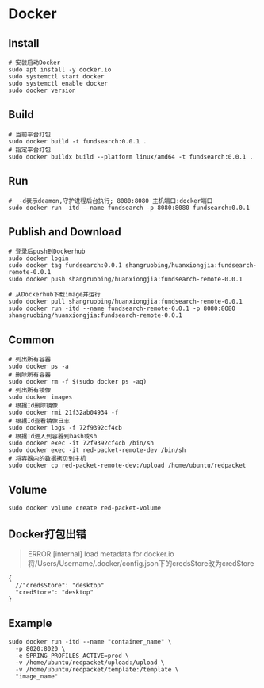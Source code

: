 # Docker

## Install

```shell
# 安装启动Docker
sudo apt install -y docker.io
sudo systemctl start docker
sudo systemctl enable docker
sudo docker version
```

## Build

```shell
# 当前平台打包
sudo docker build -t fundsearch:0.0.1 .
# 指定平台打包
sudo docker buildx build --platform linux/amd64 -t fundsearch:0.0.1 .
```

## Run

```shell
#  -d表示deamon,守护进程后台执行; 8080:8080 主机端口:docker端口
sudo docker run -itd --name fundsearch -p 8080:8080 fundsearch:0.0.1
```

## Publish and Download

```shell
# 登录后push到Dockerhub
sudo docker login
sudo docker tag fundsearch:0.0.1 shangruobing/huanxiongjia:fundsearch-remote-0.0.1
sudo docker push shangruobing/huanxiongjia:fundsearch-remote-0.0.1

# 从Dockerhub下载image并运行
sudo docker pull shangruobing/huanxiongjia:fundsearch-remote-0.0.1
sudo docker run -itd --name fundsearch-remote-0.0.1 -p 8080:8080 shangruobing/huanxiongjia:fundsearch-remote-0.0.1
```

## Common

```shell
# 列出所有容器
sudo docker ps -a
# 删除所有容器
sudo docker rm -f $(sudo docker ps -aq)
# 列出所有镜像
sudo docker images
# 根据Id删除镜像
sudo docker rmi 21f32ab04934 -f
# 根据Id查看镜像日志
sudo docker logs -f 72f9392cf4cb
# 根据Id进入到容器到bash或sh
sudo docker exec -it 72f9392cf4cb /bin/sh
sudo docker exec -it red-packet-remote-dev /bin/sh
# 将容器内的数据拷贝到主机
sudo docker cp red-packet-remote-dev:/upload /home/ubuntu/redpacket
```

## Volume

```shell
sudo docker volume create red-packet-volume
```

## Docker打包出错

> ERROR [internal] load metadata for docker.io
> 将/Users/Username/.docker/config.json下的credsStore改为credStore

```json5
{
  //"credsStore": "desktop"
  "credStore": "desktop"
}
```

## Example
```shell
sudo docker run -itd --name "container_name" \
  -p 8020:8020 \
  -e SPRING_PROFILES_ACTIVE=prod \
  -v /home/ubuntu/redpacket/upload:/upload \
  -v /home/ubuntu/redpacket/template:/template \
  "image_name"
```